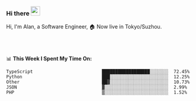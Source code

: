 ### Hi there <img src="https://media.giphy.com/media/hvRJCLFzcasrR4ia7z/giphy.gif" width="25px">

<!-- ![visitors](https://visitor-badge.glitch.me/badge?page_id=dislfyer.dislfyer) -->

Hi, I'm Alan, a Software Engineer, 🏠 Now live in Tokyo/Suzhou.

<br/>
<br/>

📊 **This Week I Spent My Time On:**


<!--START_SECTION:waka-->

```text
TypeScript                          ██████████████████░░░░░░░  72.45%
Python                              ███░░░░░░░░░░░░░░░░░░░░░░  12.25%
Other                               ██▓░░░░░░░░░░░░░░░░░░░░░░  10.73%
JSON                                ▓░░░░░░░░░░░░░░░░░░░░░░░░  2.99%
PHP                                 ▒░░░░░░░░░░░░░░░░░░░░░░░░  1.52%
```

<!--END_SECTION:waka-->

<!--
**About Me:**
 -->
